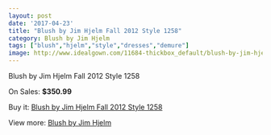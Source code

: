 ```yaml
---
layout: post
date: '2017-04-23'
title: "Blush by Jim Hjelm Fall 2012 Style 1258"
category: Blush by Jim Hjelm
tags: ["blush","hjelm","style","dresses","demure"]
image: http://www.idealgown.com/11684-thickbox_default/blush-by-jim-hjelm-fall-2012-style-1258.jpg
---
```

Blush by Jim Hjelm Fall 2012 Style 1258

On Sales: **$350.99**
<a href="https://www.idealgown.com/en/blush-by-jim-hjelm/4755-blush-by-jim-hjelm-fall-2012-style-1258.html"><amp-img layout="responsive" width="600" height="600" src="//www.idealgown.com/11684-thickbox_default/blush-by-jim-hjelm-fall-2012-style-1258.jpg" alt="Blush by Jim Hjelm Fall 2012 Style 1258 0" /></a>
<a href="https://www.idealgown.com/en/blush-by-jim-hjelm/4755-blush-by-jim-hjelm-fall-2012-style-1258.html"><amp-img layout="responsive" width="600" height="600" src="//www.idealgown.com/11689-thickbox_default/blush-by-jim-hjelm-fall-2012-style-1258.jpg" alt="Blush by Jim Hjelm Fall 2012 Style 1258 1" /></a>
<a href="https://www.idealgown.com/en/blush-by-jim-hjelm/4755-blush-by-jim-hjelm-fall-2012-style-1258.html"><amp-img layout="responsive" width="600" height="600" src="//www.idealgown.com/11688-thickbox_default/blush-by-jim-hjelm-fall-2012-style-1258.jpg" alt="Blush by Jim Hjelm Fall 2012 Style 1258 2" /></a>
<a href="https://www.idealgown.com/en/blush-by-jim-hjelm/4755-blush-by-jim-hjelm-fall-2012-style-1258.html"><amp-img layout="responsive" width="600" height="600" src="//www.idealgown.com/11687-thickbox_default/blush-by-jim-hjelm-fall-2012-style-1258.jpg" alt="Blush by Jim Hjelm Fall 2012 Style 1258 3" /></a>
<a href="https://www.idealgown.com/en/blush-by-jim-hjelm/4755-blush-by-jim-hjelm-fall-2012-style-1258.html"><amp-img layout="responsive" width="600" height="600" src="//www.idealgown.com/11686-thickbox_default/blush-by-jim-hjelm-fall-2012-style-1258.jpg" alt="Blush by Jim Hjelm Fall 2012 Style 1258 4" /></a>
<a href="https://www.idealgown.com/en/blush-by-jim-hjelm/4755-blush-by-jim-hjelm-fall-2012-style-1258.html"><amp-img layout="responsive" width="600" height="600" src="//www.idealgown.com/11685-thickbox_default/blush-by-jim-hjelm-fall-2012-style-1258.jpg" alt="Blush by Jim Hjelm Fall 2012 Style 1258 5" /></a>

Buy it: [Blush by Jim Hjelm Fall 2012 Style 1258](https://www.idealgown.com/en/blush-by-jim-hjelm/4755-blush-by-jim-hjelm-fall-2012-style-1258.html "Blush by Jim Hjelm Fall 2012 Style 1258")

View more: [Blush by Jim Hjelm](https://www.idealgown.com/en/58-blush-by-jim-hjelm "Blush by Jim Hjelm")